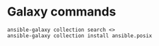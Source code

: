 # Galaxy commands
```
ansible-galaxy collection search <>
ansible-galaxy collection install ansible.posix
```
